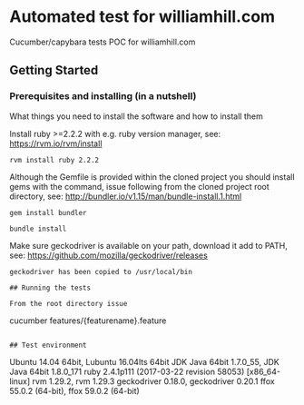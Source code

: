 # Automated test for williamhill.com

Cucumber/capybara tests POC for williamhill.com
## Getting Started

### Prerequisites and installing (in a nutshell)

What things you need to install the software and how to install them

Install ruby >=2.2.2 with e.g. ruby version manager, see:
https://rvm.io/rvm/install
```
rvm install ruby 2.2.2
```
Although the Gemfile is provided within the cloned project you should install
gems with the command, issue following from the cloned project root directory, see:
http://bundler.io/v1.15/man/bundle-install.1.html
```
gem install bundler
```
```
bundle install
```
Make sure geckodriver is available on your path, download it add to PATH, see:
https://github.com/mozilla/geckodriver/releases
```
geckodriver has been copied to /usr/local/bin

## Running the tests

From the root directory issue
```
cucumber features/{featurename}.feature 
```

## Test environment
```
Ubuntu 14.04 64bit, Lubuntu 16.04lts 64bit
JDK Java 64bit 1.7.0_55, JDK Java 64bit 1.8.0_171
ruby 2.4.1p111 (2017-03-22 revision 58053) [x86_64-linux]
rvm 1.29.2, rvm 1.29.3
geckodriver 0.18.0, geckodriver 0.20.1
ffox 55.0.2 (64-bit), ffox 59.0.2 (64-bit)
```

